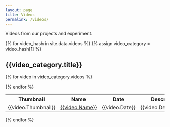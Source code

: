 ```yaml
---
layout: page
title: Videos
permalink: /videos/
---
```


Videos from our projects and experiment.

{% for video_hash in site.data.videos %}
{% assign video_category = video_hash[1] %}

## {{video_category.title}}

<table>
<tr>
	<th>Thumbnail</th>
	<th>Name</th>
	<th>Date</th>
	<th>Description</th>
</tr>

{% for video in video_category.videos %}
<tr>
	<td>{{video.Thumbnail}}</td>
	<td><a href="{{video.Links}}">{{video.Name}}</a></td>
	<td>{{video.Date}}</td>
	<td>{{video.Description}}</td>
</tr>
{% endfor %} 
</table>

{% endfor %}